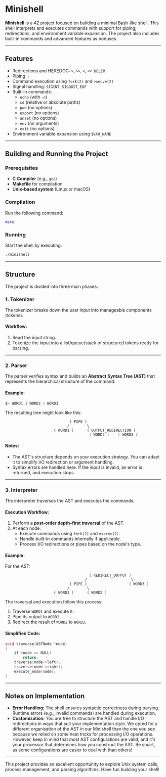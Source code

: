 # Minishell

**Minishell** is a 42 project focused on building a minimal Bash-like shell. This shell interprets and executes commands with support for piping, redirections, and environment variable expansion. The project also includes built-in commands and advanced features as bonuses.

---

## Features
  - Redirections and HEREDOC: `>`, `>>`, `<`, `<< DELIM`
  - Piping: `|`
  - Command execution using `fork(2)` and `execve(2)`
  - Signal handling: `SIGINT`, `SIGQUIT`, `EOF`
  - Built-in commands:
    - `echo` (with `-n`)
    - `cd` (relative or absolute paths)
    - `pwd` (no options)
    - `export` (no options)
    - `unset` (no options)
    - `env` (no arguments)
    - `exit` (no options)
  - Environment variable expansion using `$VAR_NAME`

---

## Building and Running the Project

### Prerequisites
- **C Compiler** (e.g., `gcc`)
- **Makefile** for compilation
- **Unix-based system** (Linux or macOS)

### Compilation
Run the following command:
```sh
make
```

### Running
Start the shell by executing:
```sh
./minishell
```

---

## Structure

The project is divided into three main phases:

### 1. **Tokenizer**
The tokenizer breaks down the user input into manageable components (tokens).

#### Workflow:
1. Read the input string.
2. Tokenize the input into a list/queue/stack of structured tokens ready for parsing.

---

### 2. **Parser**
The parser verifies syntax and builds an **Abstract Syntax Tree (AST)** that represents the hierarchical structure of the command.

#### Example:
```sh
$> WORD1 | WORD2 > WORD3
```

The resulting tree might look like this:
```
                             ( PIPE )
                            /        \
                      ( WORD1 )      ( OUTPUT_REDIRECTION )
                                      [ WORD2 ]    [ WORD3 ]
```

#### Notes:
- The AST's structure depends on your execution strategy. You can adapt it to simplify I/O redirection or argument handling.
- Syntax errors are handled here. If the input is invalid, an error is returned, and execution stops.

---

### 3. **Interpreter**
The interpreter traverses the AST and executes the commands.

#### Execution Workflow:
1. Perform a **post-order depth-first traversal** of the AST.
2. At each node:
   - Execute commands using `fork(2)` and `execve(2)`.
   - Handle built-in commands internally if applicable.
   - Process I/O redirections or pipes based on the node's type.

#### Example:
For the AST:
```
                                      ( REDIRECT_OUTPUT )
                                    /                    \
                             ( PIPE )                   ( WORD3 )
                            /        \
                      ( WORD1 )      ( WORD2 )
```

The traversal and execution follow this process:
1. Traverse `WORD1` and execute it.
2. Pipe its output to `WORD2`.
3. Redirect the result of `WORD2` to `WORD3`.

#### Simplified Code:
```c
void traverse(ASTNode *node)
{
    if (node == NULL)
        return;
    traverse(node->left);
    traverse(node->right);
    execute_node(node);
}
```

---

## Notes on Implementation

- **Error Handling:** The shell ensures syntactic correctness during parsing. Runtime errors (e.g., invalid commands) are handled during execution.
- **Customization:** You are free to structure the AST and handle I/O redirections in ways that suit your implementation style. We opted for a different organisation of the AST in our Minishell than the one you see because we relied on some neat tricks for processing I/O operations. However, keep in mind that most AST configurations are valid, and it's your processor that determines how you construct the AST. Be smart, as some configurations are easier to deal with than others!

---

This project provides an excellent opportunity to explore Unix system calls, process management, and parsing algorithms. Have fun building your shell!
